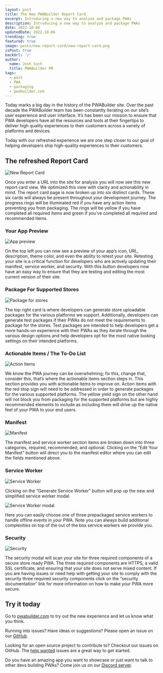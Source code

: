 ```yaml
---
layout: post
title: The New PWABuilder Report Card
excerpt: Introducing a new way to analyze and package PWAs
description: Introducing a new way to analyze and package PWAs
date: 2022-10-06
updatedDate: 2022-10-06
trending: true
featured: true
image: posts/new-report-card/new-report-card.png
isPost: true
backUrl: '/'
author:
  name: Josh Sach
  title: PWABuilder PM
tags:
  - post
  - PWA
  - packaging
  - pwabuilder.com
---
```


Today marks a big day in the history of the PWABuilder site. Over the past decade the PWABuilder team has been constantly iterating on our site’s user experience and user interface. It’s has been our mission to ensure that PWA developers have all the resources and tools at their fingertips to deliver high quality experiences to their customers across a variety of platforms and devices. 

Today with our refreshed experience we are one step closer to our goal of helping developers ship high-quality experiences to their customers.

## The refreshed Report Card

<img src="/posts/new-report-card/new-report-card.png" alt="New Report Card" role="presentation"/>

Once you enter a URL into the site for analysis you will now see this new report card view. We optimized this view with clarity and actionability in mind. The report card page is now broken up into six distinct cards. These six cards will always be present throughout your development journey. The progress rings will be illuminated red if you have any action items preventing you from packaging. The rings will be yellow if you have completed all required items and green if you’ve completed all required and recommended items.  

### Your App Preview

<img src="/posts/new-report-card/app-preview.png" alt="App preview" role="presentation"/>

On the top left you can now see a preview of your app’s icon, URL, description, theme color, and even the ability to retest your site. Retesting your site is a critical function for developers who are actively updating their manifest, service worker, and security. With this button developers now have an easy way to ensure that they are testing and editing the most current version of their site. 

### Package For Supported Stores

<img src="/posts/new-report-card/stores.png" alt="Package for stores" role="presentation"/>

The top right card is where developers can generate store uploadable packages for the various platforms we support. Additionally, developers can generate test packages if their PWAs do not meet the requirements to package for the stores. Test packages are intended to help developers get a more hands-on experience with their PWAs as they iterate through the various design options and help developers opt for the most native looking settings on their intended platforms.

### Actionable Items / The To-Do List

<img src="/posts/new-report-card/todo.png" alt="Action Items" role="presentation"/>

We know the PWA journey can be overwhelming; fix this, change that, consider this, that’s where the actionable items section steps in. This section provides you with actionable items to improve on. Action items with the red stop sign will need to be addressed in order to generate packages for the various supported platforms. The yellow yield sign on the other hand will not block you from packaging for the supported platforms but are highly recommended elements to include as including them will drive up the native feel of your PWA to your end users.

### Manifest

<img src="/posts/new-report-card/manifest.png" alt="Manifest" role="presentation"/>

The manifest and service worker section items are broken down into three categories, required, recommended, and optional. Clicking on the “Edit Your Manifest” button will direct you to the manifest editor where you can edit the fields mentioned above. 

### Service Worker

<img src="/posts/new-report-card/sw.png" alt="Service Worker" role="presentation"/>

Clicking on the “Generate Service Worker" button will pop up the new and simplified service worker modal. 

<img src="/posts/new-report-card/sw-modal.png" alt="Service Worker modal" role="presentation"/>

Here you can easily choose one of three prepackaged service workers to handle offline events in your PWA. Note you can always build additional complexities on top of the out of the box service workers we provide you.

### Security

<img src="/posts/new-report-card/security.png" alt="Security" role="presentation"/>

The security modal will scan your site for three required components of a secure store ready PWA. The three required components are HTTPS, a valid SSL certificate, and ensuring that your site does not serve mixed content. If you are having issues or need help with getting your site to comply with the security three required security components click on the “security documentation” link for more information on how to make your PWA more secure.

## Try it today

Go to [pwabuilder.com](https://pwabuilder.com) to try out the new experience and let us know what you think. 

Running into issues? Have ideas or suggestions? Please open an issue on our [GitHub](https://github.com/pwa-builder/pwabuilder).

Looking for an open source project to contribute to? Checkout our issues on GitHub. The [help wanted](https://github.com/pwa-builder/PWABuilder/issues?q=is%3Aopen+is%3Aissue+label%3A%22help+wanted+%3Araising_hand%3A%22) issues are a great way to get started.

Do you have an amazing app you want to showcase or just want to talk to other devs building PWAs? Come join us on our [Discord server](https://aka.ms/pwabuilderdiscord). 


